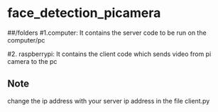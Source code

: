 # face_detection_picamera
##/folders
#1.computer:
 It contains the server code to be run on the computer/pc

#2. raspberrypi: 
It contains the client code which sends video from pi camera to the pc

## Note
change the ip address with your server ip address in the file client.py
